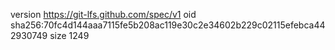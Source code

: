 version https://git-lfs.github.com/spec/v1
oid sha256:70fc4d144aaa7115fe5b208ac119e30c2e34602b229c02115efebca442930749
size 1249

